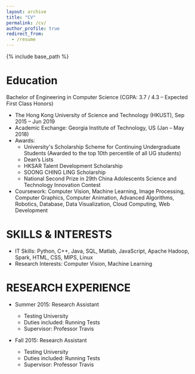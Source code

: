 ```yaml
---
layout: archive
title: "CV"
permalink: /cv/
author_profile: true
redirect_from:
  - /resume
---
```


{% include base_path %}

Education
======
Bachelor of Engineering in Computer Science (CGPA: 3.7 / 4.3 – Expected First Class Honors)
* The Hong Kong University of Science and Technology (HKUST), Sep 2015 – Jun 2019
* Academic Exchange: Georgia Institute of Technology, US (Jan – May 2018)
* Awards: 
  * University's Scholarship Scheme for Continuing Undergraduate Students (Awarded to the top 10th percentile of all UG students)
  * Dean’s Lists
  * HKSAR Talent Development Scholarship
  * SOONG CHING LING Scholarship
  * National Second Prize in 29th China Adolescents Science and Technology Innovation Contest
* Coursework: Computer Vision, Machine Learning, Image Processing, Computer Graphics, Computer Animation, Advanced Algorithms, Robotics, Database, Data Visualization, Cloud Computing, Web Development
  
SKILLS & INTERESTS
======
* IT Skills: Python, C++, Java, SQL, Matlab, JavaScript, Apache Hadoop, Spark, HTML, CSS, MIPS, Linux
* Research Interests: Computer Vision, Machine Learning

RESEARCH EXPERIENCE
======
* Summer 2015: Research Assistant
  * Testing University
  * Duties included: Running Tests
  * Supervisor: Professor Travis

* Fall 2015: Research Assistant
  * Testing University
  * Duties included: Running Tests
  * Supervisor: Professor Travis



<!-- Publications
======
  <ul>{% for post in site.publications %}
    {% include archive-single-cv.html %}
  {% endfor %}</ul>
  
Talks
======
  <ul>{% for post in site.talks %}
    {% include archive-single-talk-cv.html %}
  {% endfor %}</ul>
  
Teaching
======
  <ul>{% for post in site.teaching %}
    {% include archive-single-cv.html %}
  {% endfor %}</ul>
  
Service and leadership
======
* Currently signed in to 49 different slack teams -->
